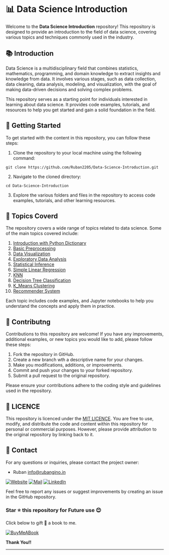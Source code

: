 # 📊 Data Science Introduction

Welcome to the **Data Science Introduction** repository! This repository is designed to provide an introduction to the field of data science, covering various topics and techniques commonly used in the industry. 

## 📚 Introduction 

Data Science is a multidisciplinary field that combines statistics, mathematics, programming, and domain knowledge to extract insights and knowledge from data. It involves various stages, such as data collection, data cleaning, data analysis, modeling, and visualization, with the goal of making data-driven decisions and solving complex problems. 

This repository serves as a starting point for individuals interested in learning about data science. It provides code examples, tutorials, and resources to help you get started and gain a solid foundation in the field. 

## 🚀 Getting Started 

To get started with the content in this repository, you can follow these steps: 

1. Clone the repository to your local machine using the following command: 
```
git clone https://github.com/Ruban2205/Data-Science-Introduction.git
```

2. Navigate to the cloned directory: 
```
cd Data-Science-Introduction
```

3. Explore the various folders and files in the repository to access code examples, tutorials, and other learning resources. 

## 📝 Topics Coverd

The repository covers a wide range of topics related to data science. Some of the main topics covered include: 

1) [Introduction with Python Dictionary](/01_Python_Dictionary_Datasets.ipynb)
2) [Basic Preprocessing](/02_Basic_Preprocessing.ipynb)
3) [Data Visualization](/03_Data_Visualization.ipynb)
4) [Exploratory Data Analysis](/04_Exploratory_Data_Analysis.ipynb)
5) [Statistical Inference](/05_Statistical_Inference.ipynb)
6) [Simple Linear Regression](/06_Simple_Linear_Regression.ipynb)
7) [KNN](/07_KNN.ipynb)
8) [Decision Tree Classification](/08_Decision_Tree_Classification.ipynb)
9) [K_Means Clustering](/09_K_Means_Clustering.ipynb)
10) [Recommender System](/10_Recommender_Systems.ipynb)

Each topic includes code examples, and Jupyter notebooks to help you understand the concepts and apply them in practice.

## 🙌 Contributng 

Contributions to this repository are welcome! If you have any improvements, additional examples, or new topics you would like to add, please follow these steps:

1. Fork the repository in GitHub. 
2. Create a new branch wth a descriptive name for your changes. 
3. Make you modifications, additions, or improvements. 
4. Commit and push your changes to your forked repository. 
5. Submit a pull request to the original repository. 

Please ensure your contributions adhere to the coding style and guidelines used in the repository. 

## 📃 LICENCE 

This repository is licenced under the [MIT LICENCE](/LICENCE). You are free to use, modify, and distribute the code and content within this repository for personal or commercial purposes. However, please provide attribution to the original repository by linking back to it.

## 📧 Contact

For any questions or inquiries, please contact the project owner: 

- Ruban [info@rubangino.in](https://mailto:info@rubangino.in/)

[![Website](https://img.shields.io/badge/website-000000?style=for-the-badge&logo=About.me&logoColor=white)](https://rubangino.in/)
[![Mail](https://img.shields.io/badge/Email-D14836?style=for-the-badge&logo=gmail&logoColor=white)](mailto:info@rubangino.in)
[![LinkedIn](https://img.shields.io/badge/LinkedIn-0077B5?style=for-the-badge&logo=linkedin&logoColor=white)](https://www.linkedin.com/in/ruban-gino-singh/)

Feel free to report any issues or suggest improvements by creating an issue in the GitHub repository.

### Star ⭐ this repository for Future use 😊

Click below to gift 🎁 a book to me.

[![BuyMeABook](https://img.shields.io/badge/Buy%20Me%20a%20Book-ffdd00?style=for-the-badge&logo=buy-me-a-book&logoColor=black)
](https://bit.ly/3M5jxLd)

**Thank You!!**

<hr/>
